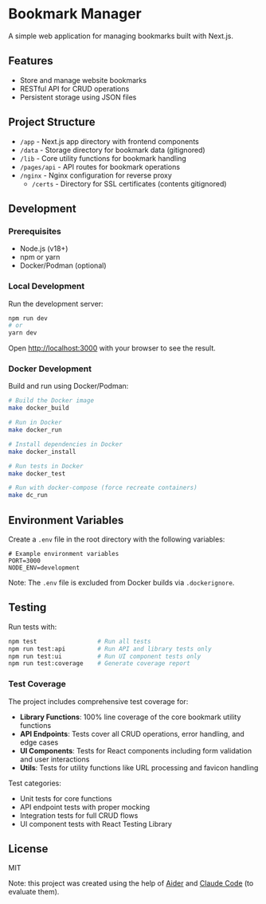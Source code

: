 # Bookmark Manager

A simple web application for managing bookmarks built with Next.js.

## Features

- Store and manage website bookmarks
- RESTful API for CRUD operations
- Persistent storage using JSON files

## Project Structure

- `/app` - Next.js app directory with frontend components
- `/data` - Storage directory for bookmark data (gitignored)
- `/lib` - Core utility functions for bookmark handling
- `/pages/api` - API routes for bookmark operations
- `/nginx` - Nginx configuration for reverse proxy
  - `/certs` - Directory for SSL certificates (contents gitignored)

## Development

### Prerequisites

- Node.js (v18+)
- npm or yarn
- Docker/Podman (optional)

### Local Development

Run the development server:

```bash
npm run dev
# or
yarn dev
```

Open [http://localhost:3000](http://localhost:3000) with your browser to see the result.

### Docker Development

Build and run using Docker/Podman:

```bash
# Build the Docker image
make docker_build

# Run in Docker
make docker_run

# Install dependencies in Docker
make docker_install

# Run tests in Docker
make docker_test

# Run with docker-compose (force recreate containers)
make dc_run
```

## Environment Variables

Create a `.env` file in the root directory with the following variables:

```
# Example environment variables
PORT=3000
NODE_ENV=development
```

Note: The `.env` file is excluded from Docker builds via `.dockerignore`.

## Testing

Run tests with:

```bash
npm test                 # Run all tests
npm run test:api         # Run API and library tests only
npm run test:ui          # Run UI component tests only
npm run test:coverage    # Generate coverage report
```

### Test Coverage

The project includes comprehensive test coverage for:

- **Library Functions**: 100% line coverage of the core bookmark utility functions
- **API Endpoints**: Tests cover all CRUD operations, error handling, and edge cases
- **UI Components**: Tests for React components including form validation and user interactions
- **Utils**: Tests for utility functions like URL processing and favicon handling

Test categories:
- Unit tests for core functions
- API endpoint tests with proper mocking
- Integration tests for full CRUD flows
- UI component tests with React Testing Library

## License

MIT

Note: this project was created using the help of [Aider](https://aider.ai) and [Claude Code](https://docs.anthropic.com/en/docs/agents-and-tools/claude-code/overview) (to evaluate them).
